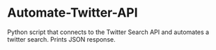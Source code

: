 # Automate-Twitter-API
Python script that connects to the Twitter Search API and automates a twitter search. Prints JSON response. 
